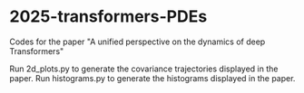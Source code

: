 # 2025-transformers-PDEs
Codes for the paper "A unified perspective on the dynamics of deep Transformers"

Run 2d_plots.py to generate the covariance trajectories displayed in the paper.
Run histograms.py to generate the histograms displayed in the paper.
